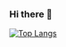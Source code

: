 ### Hi there 👋

[![Top Langs](https://github-readme-stats.vercel.app/api/top-langs/?username=sjacobflaherty&layout=pie)](https://github.com/anuraghazra/github-readme-stats)

<!--
**sjacobflaherty/sjacobflaherty** is a ✨ _special_ ✨ repository because its `README.md` (this file) appears on your GitHub profile.

Here are some ideas to get you started:

- 🔭 I’m currently working on ...
- 🌱 I’m currently learning ...
- 👯 I’m looking to collaborate on ...
- 🤔 I’m looking for help with ...
- 💬 Ask me about ...
- 📫 How to reach me: ...
- 😄 Pronouns: ...
- ⚡ Fun fact: ...
-->
